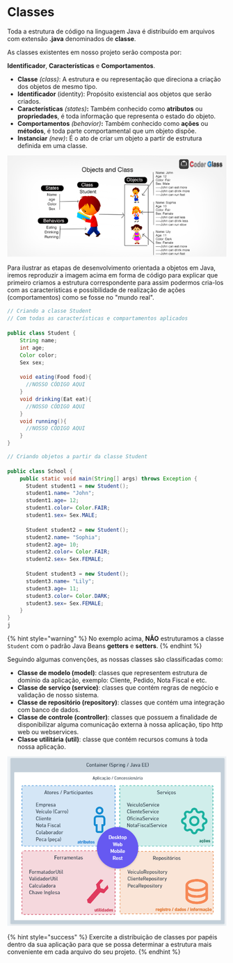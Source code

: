 # Classes

Toda a estrutura de código na linguagem Java é distribuído em arquivos com extensão **.java** denominados de **classe**.

As classes existentes em nosso projeto serão composta por:&#x20;

**Identificador**, **Características** e **Comportamentos**.

* **Classe** _(class)_: A estrutura e ou representação que direciona a criação dos objetos de mesmo tipo.
* **Identificador** (identity): Propósito existencial aos objetos que serão criados.&#x20;
* **Características** _(states)_**:** Também conhecido como **atributos** ou **propriedades**, é toda informação que representa o estado do objeto.
* **Comportamentos** _(behavior)_**:** Também conhecido como **ações** ou **métodos**, é toda parte comportamental que um objeto dispõe.
* **Instanciar** _(new)_**:** É o ato de criar um objeto a partir de estrutura definida em uma classe. &#x20;

![Ilustração de uma classe Estudente e 03 objetos criados](<..//src/img/image (9).png>)

Para ilustrar as etapas de desenvolvimento orientada a objetos em Java, iremos reproduzir a imagem acima em forma de código para explicar que primeiro criamos a estrutura correspondente para assim podermos cria-los com as características e possibilidade de realização de ações (comportamentos) como se fosse no "mundo real".

```java
// Criando a classe Student
// Com todas as características e compartamentos aplicados

public class Student {
    String name;
    int age;
    Color color;
    Sex sex;

    void eating(Food food){
      //NOSSO CÓDIGO AQUI
    }
    void drinking(Eat eat){
      //NOSSO CÓDIGO AQUI
    }
    void running(){
      //NOSSO CÓDIGO AQUI
    }
}

```

```java
// Criando objetos a partir da classe Student

public class School {
    public static void main(String[] args) throws Exception {
      Student student1 = new Student();
      student1.name= "John";
      student1.age= 12;
      student1.color= Color.FAIR;
      student1.sex= Sex.MALE;

      Student student2 = new Student();
      student2.name= "Sophia";
      student2.age= 10;
      student2.color= Color.FAIR;
      student2.sex= Sex.FEMALE;

      Student student3 = new Student();
      student3.name= "Lily";
      student3.age= 11;
      student3.color= Color.DARK;
      student3.sex= Sex.FEMALE;
    }
}
j
```

{% hint style="warning" %}
No exemplo acima, **NÃO** estruturamos a classe `Student` com o padrão Java Beans **getters** e **setters**.
{% endhint %}

Seguindo algumas convenções, as nossas classes são classificadas como:

* **Classe de modelo (model)**: classes que representem estrutura de domínio da aplicação, exemplo: Cliente, Pedido, Nota Fiscal e etc.
* **Classe de serviço (service)**: classes que contém regras de negócio e validação de nosso sistema.
* **Classe de repositório (repository)**: classes que contém uma integração com banco de dados.
* **Classe de controle (controller)**: classes que possuem a finalidade de disponibilizar alguma comunicação externa à nossa aplicação, tipo http web ou webservices.
* **Classe utilitária (util)**:  classe que contém recursos comuns à toda nossa aplicação.

![Modelo aplicado em grande parte dos projetos atuais](<../src/img/image (7).png>)

{% hint style="success" %}
Exercite a distribuição de classes por papéis dentro da sua aplicação para que se possa determinar a estrutura mais conveniente em cada arquivo do seu projeto.
{% endhint %}